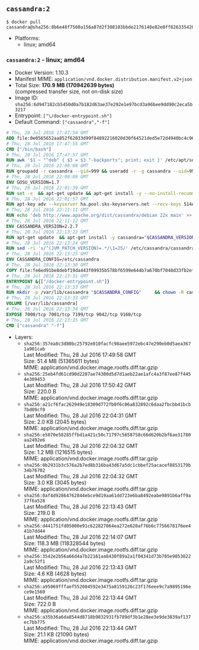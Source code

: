 ## `cassandra:2`

```console
$ docker pull cassandra@sha256:8b6e48f7560a156a87d2f308103bbde2176148e82e0ff826335420a27c9da67c
```

-	Platforms:
	-	linux; amd64

### `cassandra:2` - linux; amd64

-	Docker Version: 1.10.3
-	Manifest MIME: `application/vnd.docker.distribution.manifest.v2+json`
-	Total Size: **170.9 MB (170942639 bytes)**  
	(compressed transfer size, not on-disk size)
-	Image ID: `sha256:6d947182cb5450d0a7b182d63ae37e292e1e97bcd3a96bee9dd90c2eca5b3217`
-	Entrypoint: `["\/docker-entrypoint.sh"]`
-	Default Command: `["cassandra","-f"]`

```dockerfile
# Thu, 28 Jul 2016 17:47:54 GMT
ADD file:0e0565652aa852f62033d99f84892216020d30f64521ded5e72d4940bc4c9697 in /
# Thu, 28 Jul 2016 17:47:55 GMT
CMD ["/bin/bash"]
# Thu, 28 Jul 2016 17:47:57 GMT
RUN awk '$1 ~ "^deb" { $3 = $3 "-backports"; print; exit }' /etc/apt/sources.list > /etc/apt/sources.list.d/backports.list
# Thu, 28 Jul 2016 22:00:08 GMT
RUN groupadd -r cassandra --gid=999 && useradd -r -g cassandra --uid=999 cassandra
# Thu, 28 Jul 2016 22:00:09 GMT
ENV GOSU_VERSION=1.7
# Thu, 28 Jul 2016 22:01:39 GMT
RUN set -x 	&& apt-get update && apt-get install -y --no-install-recommends ca-certificates wget && rm -rf /var/lib/apt/lists/* 	&& wget -O /usr/local/bin/gosu "https://github.com/tianon/gosu/releases/download/$GOSU_VERSION/gosu-$(dpkg --print-architecture)" 	&& wget -O /usr/local/bin/gosu.asc "https://github.com/tianon/gosu/releases/download/$GOSU_VERSION/gosu-$(dpkg --print-architecture).asc" 	&& export GNUPGHOME="$(mktemp -d)" 	&& gpg --keyserver ha.pool.sks-keyservers.net --recv-keys B42F6819007F00F88E364FD4036A9C25BF357DD4 	&& gpg --batch --verify /usr/local/bin/gosu.asc /usr/local/bin/gosu 	&& rm -r "$GNUPGHOME" /usr/local/bin/gosu.asc 	&& chmod +x /usr/local/bin/gosu 	&& gosu nobody true 	&& apt-get purge -y --auto-remove ca-certificates wget
# Thu, 28 Jul 2016 22:01:57 GMT
RUN apt-key adv --keyserver ha.pool.sks-keyservers.net --recv-keys 514A2AD631A57A16DD0047EC749D6EEC0353B12C
# Thu, 28 Jul 2016 22:11:11 GMT
RUN echo 'deb http://www.apache.org/dist/cassandra/debian 22x main' >> /etc/apt/sources.list.d/cassandra.list
# Thu, 28 Jul 2016 22:11:12 GMT
ENV CASSANDRA_VERSION=2.2.7
# Thu, 28 Jul 2016 22:13:22 GMT
RUN apt-get update 	&& apt-get install -y cassandra="$CASSANDRA_VERSION" 	&& rm -rf /var/lib/apt/lists/*
# Thu, 28 Jul 2016 22:13:24 GMT
RUN sed -ri 's/^(JVM_PATCH_VERSION)=.*/\1=25/' /etc/cassandra/cassandra-env.sh
# Thu, 28 Jul 2016 22:13:25 GMT
ENV CASSANDRA_CONFIG=/etc/cassandra
# Thu, 28 Jul 2016 22:13:30 GMT
COPY file:fe6ed91be8debf19da443f09935b578bf6599e644b7a670bf7048d33fb2efa9e in /docker-entrypoint.sh
# Thu, 28 Jul 2016 22:13:31 GMT
ENTRYPOINT &{["/docker-entrypoint.sh"]}
# Thu, 28 Jul 2016 22:13:33 GMT
RUN mkdir -p /var/lib/cassandra "$CASSANDRA_CONFIG" 	&& chown -R cassandra:cassandra /var/lib/cassandra "$CASSANDRA_CONFIG" 	&& chmod 777 /var/lib/cassandra "$CASSANDRA_CONFIG"
# Thu, 28 Jul 2016 22:13:33 GMT
VOLUME [/var/lib/cassandra]
# Thu, 28 Jul 2016 22:13:34 GMT
EXPOSE 7000/tcp 7001/tcp 7199/tcp 9042/tcp 9160/tcp
# Thu, 28 Jul 2016 22:13:35 GMT
CMD ["cassandra" "-f"]
```

-	Layers:
	-	`sha256:357ea8c3d80bc25792e010facfc98aee5972ebc47e290eb0d5aea3671a901cab`  
		Last Modified: Thu, 28 Jul 2016 17:49:58 GMT  
		Size: 51.4 MB (51365611 bytes)  
		MIME: application/vnd.docker.image.rootfs.diff.tar.gzip
	-	`sha256:25eb4fd61cd90d2207ae74300d5d7d1aeb22ae1afc4a3f87ee87f4454e309453`  
		Last Modified: Thu, 28 Jul 2016 17:50:42 GMT  
		Size: 220.0 B  
		MIME: application/vnd.docker.image.rootfs.diff.tar.gzip
	-	`sha256:a21cf6fac262949e18309d772fb0f6c06a832892c6daa2fbcbb41bcb7bd09cf0`  
		Last Modified: Thu, 28 Jul 2016 22:04:31 GMT  
		Size: 2.0 KB (2045 bytes)  
		MIME: application/vnd.docker.image.rootfs.diff.tar.gzip
	-	`sha256:e5070e58285ffbd1a421c50c71797c5658758c66d620b2bf6ae31780aa2492e6`  
		Last Modified: Thu, 28 Jul 2016 22:04:32 GMT  
		Size: 1.2 MB (1216515 bytes)  
		MIME: application/vnd.docker.image.rootfs.diff.tar.gzip
	-	`sha256:0b2931b3c576a2b7ed8b316ba43d67a5dc1cbbef25acacef8853179b34b76702`  
		Last Modified: Thu, 28 Jul 2016 22:04:32 GMT  
		Size: 3.0 KB (3045 bytes)  
		MIME: application/vnd.docker.image.rootfs.diff.tar.gzip
	-	`sha256:0af4d92864762844ebce9d19aa61dd723e6ba8492eabe9891b6aff9a37f6a528`  
		Last Modified: Thu, 28 Jul 2016 22:13:43 GMT  
		Size: 219.0 B  
		MIME: application/vnd.docker.image.rootfs.diff.tar.gzip
	-	`sha256:d441751fd05000e91c622827064ea272e620af76b6c7756678176ee441b7dd44`  
		Last Modified: Thu, 28 Jul 2016 22:14:07 GMT  
		Size: 118.3 MB (118328544 bytes)  
		MIME: application/vnd.docker.image.rootfs.diff.tar.gzip
	-	`sha256:3542e2b56a66d4a7b22161aa8430f89a2a1f04341d73b705e98530222a9c52f1`  
		Last Modified: Thu, 28 Jul 2016 22:13:43 GMT  
		Size: 4.6 KB (4628 bytes)  
		MIME: application/vnd.docker.image.rootfs.diff.tar.gzip
	-	`sha256:a95069fffaef552084592e3475a8159126c23f176eee9c7a9895196ece9e1560`  
		Last Modified: Thu, 28 Jul 2016 22:13:44 GMT  
		Size: 722.0 B  
		MIME: application/vnd.docker.image.rootfs.diff.tar.gzip
	-	`sha256:a35b36a6da8544d8718b9832931fb789df3b1e28ee3e9de3839af137ec7bb775`  
		Last Modified: Thu, 28 Jul 2016 22:13:44 GMT  
		Size: 21.1 KB (21090 bytes)  
		MIME: application/vnd.docker.image.rootfs.diff.tar.gzip
